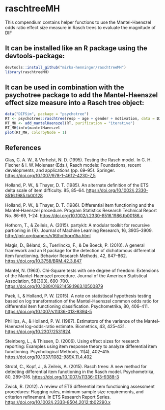 # raschtreeMH

This compendium contains helper functions to use the Mantel-Haenszel odds ratio effect size measure in Rasch trees to evaluate the magnitude of DIF

It can be installed like an R package using the devtools-package:
----------------------------------------------------------

``` r
devtools::install_github("mirka-henninger/raschtreeMH")
library(raschtreeMH)
```


It can be used in combination with the psychotree package to add the Mantel-Haenszel effect size measure into a Rasch tree object:
----------------------------------------------------------
``` r
data("DIFSim", package = "psychotree")
RT <- psychotree::raschtree(resp ~ age + gender + motivation, data = DIFSim)
RT_MH <- add_mantelHaenszel(RT, purification = "iterative")
RT_MH$info$mantelHaenszel
plot(RT_MH, colorbyNode = 1)
```

## References
Glas, C. A. W., & Verhelst, N. D. (1995). Testing the Rasch model. In G. H. Fischer & I. W. Molenaar (Eds.), Rasch models: Foundations, recent developments, and applications (pp. 69–95). Springer. https://doi.org/10.1007/978-1-4612-4230-7_5

Holland, P. W., & Thayer, D. T. (1985). An alternate definition of the ETS delta scale of item difficulty. 85, 85–64. https://doi.org/10.1002/j.2330-8516.1985.tb00128

Holland, P. W., & Thayer, D. T. (1986). Differential item functioning and the Mantel-Haenszel procedure. Program Statistics Research Technical Report No. 86-69, 1–24. https://doi.org/10.1002/j.2330-8516.1986.tb00186.x

Hothorn, T., & Zeileis, A. (2015). partykit: A modular toolkit for recursive partioning in {R}. Journal of Machine Learning Research, 16, 3905–3909. http://jmlr.org/papers/v16/hothorn15a.html

Magis, D., Béland, S., Tuerlinckx, F., & De Boeck, P. (2010). A general framework and an R package for the detection of dichotomous differential item functioning. Behavior Research Methods, 42, 847–862. https://doi.org/10.3758/BRM.42.3.847

Mantel, N. (1963). Chi-Square tests with one degree of freedom: Extensions of the Mantel-Haenszel procedure. Journal of the American Statistical Association, 58(303), 690–700. https://doi.org/10.1080/01621459.1963.10500879

Paek, I., & Holland, P. W. (2015). A note on statistiscal hypothesis testing based on log transformation of the Mantel-Haenszel common odds ratio for differential item functioning classification. Psychometrika, 80, 406–411. https://doi.org/10.1007/s11336-013-9394-5

Phillips, A., & Holland, P. W. (1987). Estimators of the variance of the Mantel-Haenszel log-odds-ratio estimate. Biometrics, 43, 425–431. https://doi.org/10.2307/2531824

Steinberg, L., & Thissen, D. (2006). Using effect sizes for research reporting: Examples using item response theory to analyze differential item functioning. Psychological Methods, 11(4), 402–415. https://doi.org/10.1037/1082-989X.11.4.402

Strobl, C., Kopf, J., & Zeileis, A. (2015). Rasch trees: A new method for detecting differential item functioning in the Rasch model. Psychometrika, 80, 289–316. https://doi.org/10.1007/s11336-013-9388-3

Zwick, R. (2012). A review of ETS differential item functioning assessment procedures: Flagging rules, minimum sample size requirements, and criterion refinement. In ETS Research Report Series. https://doi.org/10.1002/j.2333-8504.2012.tb02290.x

